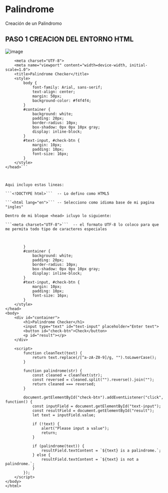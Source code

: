 # Palindrome
Creación de un Palindromo

## PASO 1 CREACION DEL ENTORNO HTML
![image](https://github.com/user-attachments/assets/d306dc3a-dae1-49a4-970a-8356306e4a4e)
```<head>
    <meta charset="UTF-8">
    <meta name="viewport" content="width=device-width, initial-scale=1.0">
    <title>Palindrome Checker</title>
    <style>
        body {
            font-family: Arial, sans-serif;
            text-align: center;
            margin: 50px;
            background-color: #f4f4f4;
        }
        #container {
            background: white;
            padding: 20px;
            border-radius: 10px;
            box-shadow: 0px 0px 10px gray;
            display: inline-block;
        }
        #text-input, #check-btn {
            margin: 10px;
            padding: 10px;
            font-size: 16px;
        }
    </style>
</head>```



Aqui incluyo estas lineas:

```<!DOCTYPE html>```  -- Lo defino como HTML5

```<html lang="en">``` -- Selecciono como idioma base de mi pagina "ingles"

Dentro de mi bloque <head> icluyo lo siguiente:

```<meta charset="UTF-8">```  -- el formato UTF-8 lo coloco para que me permita todo tipo de caracteres especiales


            
        }
        #container {
            background: white;
            padding: 20px;
            border-radius: 10px;
            box-shadow: 0px 0px 10px gray;
            display: inline-block;
        }
        #text-input, #check-btn {
            margin: 10px;
            padding: 10px;
            font-size: 16px;
        }
    </style>
</head>
<body>
    <div id="container">
        <h1>Palindrome Checker</h1>
        <input type="text" id="text-input" placeholder="Enter text">
        <button id="check-btn">Check</button>
        <p id="result"></p>
    </div>

    <script>
        function cleanText(text) {
            return text.replace(/[^a-zA-Z0-9]/g, "").toLowerCase();
        }

        function palindrome(str) {
            const cleaned = cleanText(str);
            const reversed = cleaned.split("").reverse().join("");
            return cleaned === reversed;
        }

        document.getElementById("check-btn").addEventListener("click", function() {
            const inputField = document.getElementById("text-input");
            const resultField = document.getElementById("result");
            let text = inputField.value;

            if (!text) {
                alert("Please input a value");
                return;
            }

            if (palindrome(text)) {
                resultField.textContent = `${text} is a palindrome.`;
            } else {
                resultField.textContent = `${text} is not a palindrome.`;
            }
        });
    </script>
</body>
</html>
